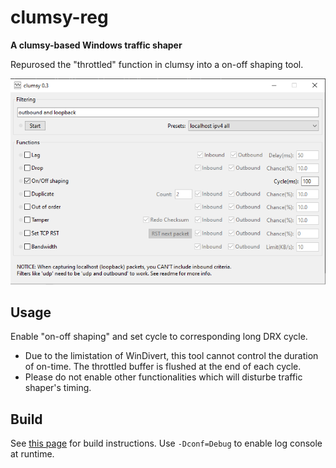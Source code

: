 # clumsy-reg

__A clumsy-based Windows traffic shaper__

Repurosed the "throttled" function in clumsy into a on-off shaping tool.

![User interface](clumsy-reg.PNG)

## Usage

Enable "on-off shaping" and set cycle to corresponding long DRX cycle.
 - Due to the limistation of WinDivert, this tool cannot control the duration of on-time. The throttled buffer is flushed at the end of each cycle.
 - Please do not enable other functionalities which will disturbe traffic shaper's timing.

## Build

See [this page](http://jagt.github.io/clumsy/download.html) for build instructions.
Use ``-Dconf=Debug`` to enable log console at runtime.
